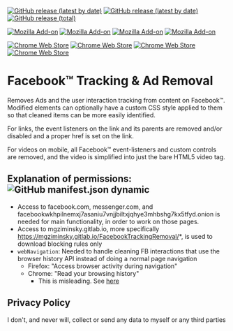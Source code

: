 [![GitHub release (latest by date)](https://img.shields.io/github/v/release/mgziminsky/FacebookTrackingRemoval)](https://github.com/mgziminsky/FacebookTrackingRemoval/releases/latest)
[![GitHub release (latest by date)](https://img.shields.io/github/downloads/mgziminsky/FacebookTrackingRemoval/latest/total)](https://github.com/mgziminsky/FacebookTrackingRemoval/releases/latest)
[![GitHub release (total)](https://img.shields.io/github/downloads/mgziminsky/FacebookTrackingRemoval/total)](https://github.com/mgziminsky/FacebookTrackingRemoval/releases)

[![Mozilla Add-on](https://img.shields.io/amo/v/facebook-tracking-removal.svg)](https://addons.mozilla.org/addon/facebook-tracking-removal?src=external-github)
[![Mozilla Add-on](https://img.shields.io/amo/d/facebook-tracking-removal.svg)](https://addons.mozilla.org/addon/facebook-tracking-removal?src=external-github)
[![Mozilla Add-on](https://img.shields.io/amo/users/facebook-tracking-removal.svg)](https://addons.mozilla.org/addon/facebook-tracking-removal?src=external-github)
[![Mozilla Add-on](https://img.shields.io/amo/stars/facebook-tracking-removal.svg)](https://addons.mozilla.org/addon/facebook-tracking-removal/reviews?src=external-github)

[![Chrome Web Store](https://img.shields.io/chrome-web-store/v/ldeofbdmhnnocclkaddcnamhbhanaiaj.svg)](https://chrome.google.com/webstore/detail/facebook-tracking-ad-remo/ldeofbdmhnnocclkaddcnamhbhanaiaj)
[![Chrome Web Store](https://img.shields.io/chrome-web-store/users/ldeofbdmhnnocclkaddcnamhbhanaiaj.svg)](https://chrome.google.com/webstore/detail/facebook-tracking-ad-remo/ldeofbdmhnnocclkaddcnamhbhanaiaj)
[![Chrome Web Store](https://img.shields.io/chrome-web-store/rating-count/ldeofbdmhnnocclkaddcnamhbhanaiaj.svg)](https://chrome.google.com/webstore/detail/facebook-tracking-ad-remo/ldeofbdmhnnocclkaddcnamhbhanaiaj)
[![Chrome Web Store](https://img.shields.io/chrome-web-store/stars/ldeofbdmhnnocclkaddcnamhbhanaiaj.svg)](https://chrome.google.com/webstore/detail/facebook-tracking-ad-remo/ldeofbdmhnnocclkaddcnamhbhanaiaj)


# Facebook™ Tracking & Ad Removal
Removes Ads and the user interaction tracking from content on Facebook™.
Modified elements can optionally have a custom CSS style applied to them so that cleaned items can be more easily identified.

For links, the event listeners on the link and its parents are removed and/or disabled and a proper href is set on the link.

For videos on mobile, all Facebook™ event-listeners and custom controls are removed, and the video is simplified into just the bare HTML5 video tag.

## Explanation of permissions: ![GitHub manifest.json dynamic](https://img.shields.io/github/manifest-json/permissions/mgziminsky/FacebookTrackingRemoval?label=Permissions)
- Access to facebook.com, messenger.com, and facebookwkhpilnemxj7asaniu7vnjjbiltxjqhye3mhbshg7kx5tfyd.onion is needed for main functionality, in order to work on those pages.
- Access to mgziminsky.gitlab.io, more specifically https://mgziminsky.gitlab.io/FacebookTrackingRemoval/*, is used to download blocking rules only
- `webNavigation`: Needed to handle cleaning FB interactions that use the browser history API instead of doing a normal page navigation
  - Firefox: "Access browser activity during navigation"
  - Chrome: "Read your browsing history"
    - This is misleading. See [here](https://github.com/mgziminsky/FacebookTrackingRemoval/issues/67#issuecomment-1346953059)

## Privacy Policy
I don't, and never will, collect or send any data to myself or any third parties
